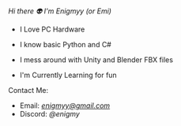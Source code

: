 *Hi there 👽 I'm Enigmyy (or Emi)*
* I Love PC Hardware

* I know basic Python and C#

* I mess around with Unity and Blender FBX files

* I'm Currently Learning for fun

Contact Me:
* Email: *enigmyy@gmail.com*
* Discord: *@enigmy*

